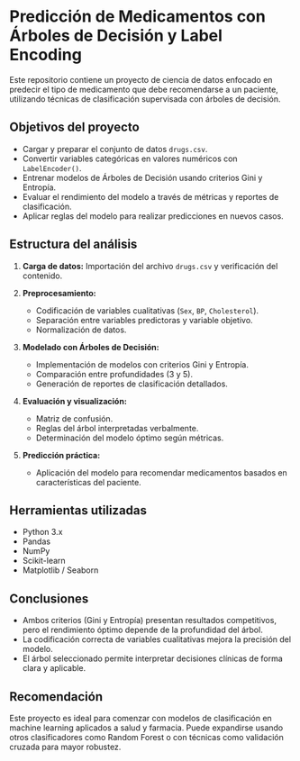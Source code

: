 # Predicción de Medicamentos con Árboles de Decisión y Label Encoding

Este repositorio contiene un proyecto de ciencia de datos enfocado en predecir el tipo de medicamento que debe recomendarse a un paciente, utilizando técnicas de clasificación supervisada con árboles de decisión.

## Objetivos del proyecto

- Cargar y preparar el conjunto de datos `drugs.csv`.
- Convertir variables categóricas en valores numéricos con `LabelEncoder()`.
- Entrenar modelos de Árboles de Decisión usando criterios Gini y Entropía.
- Evaluar el rendimiento del modelo a través de métricas y reportes de clasificación.
- Aplicar reglas del modelo para realizar predicciones en nuevos casos.

## Estructura del análisis

1. **Carga de datos:** Importación del archivo `drugs.csv` y verificación del contenido.
2. **Preprocesamiento:**  
   - Codificación de variables cualitativas (`Sex`, `BP`, `Cholesterol`).  
   - Separación entre variables predictoras y variable objetivo.  
   - Normalización de datos.

3. **Modelado con Árboles de Decisión:**  
   - Implementación de modelos con criterios Gini y Entropía.  
   - Comparación entre profundidades (3 y 5).  
   - Generación de reportes de clasificación detallados.

4. **Evaluación y visualización:**  
   - Matriz de confusión.  
   - Reglas del árbol interpretadas verbalmente.  
   - Determinación del modelo óptimo según métricas.  

5. **Predicción práctica:**  
   - Aplicación del modelo para recomendar medicamentos basados en características del paciente.

## Herramientas utilizadas

- Python 3.x  
- Pandas  
- NumPy  
- Scikit-learn  
- Matplotlib / Seaborn  

## Conclusiones

- Ambos criterios (Gini y Entropía) presentan resultados competitivos, pero el rendimiento óptimo depende de la profundidad del árbol.
- La codificación correcta de variables cualitativas mejora la precisión del modelo.
- El árbol seleccionado permite interpretar decisiones clínicas de forma clara y aplicable.

## Recomendación

Este proyecto es ideal para comenzar con modelos de clasificación en machine learning aplicados a salud y farmacia. Puede expandirse usando otros clasificadores como Random Forest o con técnicas como validación cruzada para mayor robustez.
